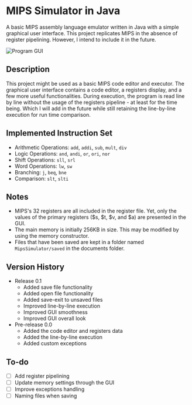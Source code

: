# MIPS Simulator in Java

A basic MIPS assembly language emulator written in Java with a simple graphical user interface. This project replicates MIPS in the absence of register pipelining. However, I intend to include it in the future.

![Program GUI](https://i.ibb.co/BjCJ6M9/Screenshot-9.png)

## Description
This project might be used as a basic MIPS code editor and executor. The graphical user interface contains a code editor, a registers display, and a few more useful functionalities. During execution, the program is read line by line without the usage of the registers pipeline - at least for the time being. Which I will add in the future while still retaining the line-by-line execution for run time comparison.

## Implemented Instruction Set
- Arithmetic Operations: `add`, `addi`, `sub`, `mult`, `div`
- Logic Operations: `and`, `andi`, `or`, `ori`, `nor`
- Shift Operations: `sll`, `srl`
- Word Operations: `lw`, `sw`
- Branching: `j`, `beq`, `bne`
- Comparison: `slt`, `slti`

## Notes
- MIPS's 32 registers are all included in the register file. Yet, only the values of the primary registers ($s, $t, $v, and $a) are presented in the GUI.
- The main memory is initially 256KB in size. This may be modified by using the memory constructor.
- Files that have been saved are kept in a folder named `MipsSimulator/saved` in the documents folder.

## Version History
- Release 0.1
  - Added save file functionality
  - Added open file functionality
  - Added save-exit to unsaved files
  - Improved line-by-line execution
  - Improved GUI smoothness
  - Improved GUI overall look
- Pre-release 0.0
  - Added the code editor and registers data
  - Added the line-by-line execution
  - Added custom exceptions

## To-do
- [ ] Add register pipelining
- [ ] Update memory settings through the GUI
- [ ] Improve exceptions handling
- [ ] Naming files when saving
